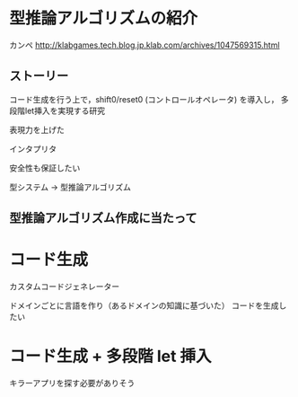 # 型推論アルゴリズムの紹介

カンペ http://klabgames.tech.blog.jp.klab.com/archives/1047569315.html

## ストーリー
コード生成を行う上で，shift0/reset0 (コントロールオペレータ) を導入し，
多段階let挿入を実現する研究

表現力を上げた

  インタプリタ

安全性も保証したい

型システム
->
型推論アルゴリズム

## 型推論アルゴリズム作成に当たって


# コード生成
カスタムコードジェネレーター

ドメインごとに言語を作り（あるドメインの知識に基づいた）
コードを生成したい

# コード生成 + 多段階 let 挿入
キラーアプリを探す必要がありそう
